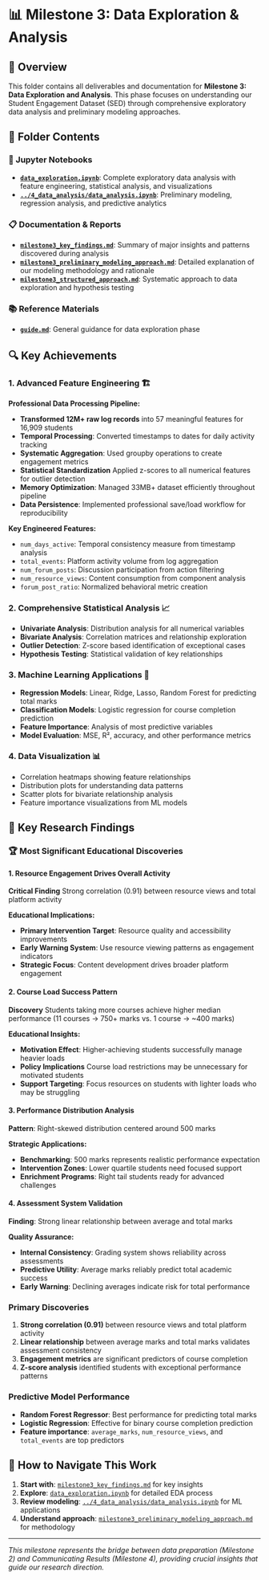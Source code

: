 # 📊 Milestone 3: Data Exploration & Analysis

## 🎯 Overview

This folder contains all deliverables and documentation for **Milestone 3: Data
Exploration and Analysis**. This phase focuses on understanding our Student
Engagement Dataset (SED) through comprehensive exploratory data analysis and
preliminary modeling approaches.

## 📁 Folder Contents

### 📓 Jupyter Notebooks

- **[`data_exploration.ipynb`](data_exploration.ipynb)**: Complete exploratory
  data analysis with feature engineering, statistical analysis, and
  visualizations
- **[`../4_data_analysis/data_analysis.ipynb`](../4_data_analysis/data_analysis.ipynb)**:
  Preliminary modeling, regression analysis, and predictive analytics

### 📋 Documentation & Reports

- **[`milestone3_key_findings.md`](milestone3_key_findings.md)**: Summary of
  major insights and patterns discovered during analysis
- **[`milestone3_preliminary_modeling_approach.md`](milestone3_preliminary_modeling_approach.md)**:
  Detailed explanation of our modeling methodology and rationale
- **[`milestone3_structured_approach.md`](milestone3_structured_approach.md)**:
  Systematic approach to data exploration and hypothesis testing

### 📚 Reference Materials

- **[`guide.md`](guide.md)**: General guidance for data exploration phase

## 🔍 Key Achievements

### 1. **Advanced Feature Engineering** 🏗️

**Professional Data Processing Pipeline:**

- **Transformed 12M+ raw log records** into 57 meaningful features for 16,909 students
- **Temporal Processing**: Converted timestamps to dates for daily activity tracking
- **Systematic Aggregation**: Used groupby operations to create engagement metrics
- **Statistical Standardization**
Applied z-scores to all numerical features for outlier detection
- **Memory Optimization**: Managed 33MB+ dataset efficiently throughout pipeline
- **Data Persistence**: Implemented professional save/load workflow for reproducibility

**Key Engineered Features:**

- `num_days_active`: Temporal consistency measure from timestamp analysis
- `total_events`: Platform activity volume from log aggregation  
- `num_forum_posts`: Discussion participation from action filtering
- `num_resource_views`: Content consumption from component analysis
- `forum_post_ratio`: Normalized behavioral metric creation

### 2. **Comprehensive Statistical Analysis** 📈

- **Univariate Analysis**: Distribution analysis for all numerical variables
- **Bivariate Analysis**: Correlation matrices and relationship exploration
- **Outlier Detection**: Z-score based identification of exceptional cases
- **Hypothesis Testing**: Statistical validation of key relationships

### 3. **Machine Learning Applications** 🤖

- **Regression Models**: Linear, Ridge, Lasso, Random Forest for predicting
  total marks
- **Classification Models**: Logistic regression for course completion
  prediction
- **Feature Importance**: Analysis of most predictive variables
- **Model Evaluation**: MSE, R², accuracy, and other performance metrics

### 4. **Data Visualization** 📊

- Correlation heatmaps showing feature relationships
- Distribution plots for understanding data patterns
- Scatter plots for bivariate relationship analysis
- Feature importance visualizations from ML models

## 🎯 Key Research Findings

### 🏆 **Most Significant Educational Discoveries**

#### **1. Resource Engagement Drives Overall Activity**

**Critical Finding**
Strong correlation (0.91) between resource views and total platform activity

**Educational Implications:**

- **Primary Intervention Target**: Resource quality and accessibility improvements
- **Early Warning System**: Use resource viewing patterns as engagement indicators
- **Strategic Focus**: Content development drives broader platform engagement

#### **2. Course Load Success Pattern**

**Discovery**
Students taking more courses achieve higher median performance
(11 courses → 750+ marks vs. 1 course → ~400 marks)

**Educational Insights:**

- **Motivation Effect**: Higher-achieving students successfully manage heavier loads
- **Policy Implications**
Course load restrictions may be unnecessary for motivated students
- **Support Targeting**: Focus resources on students with lighter
loads who may be struggling

#### **3. Performance Distribution Analysis**

**Pattern**: Right-skewed distribution centered around 500 marks

**Strategic Applications:**

- **Benchmarking**: 500 marks represents realistic performance expectation
- **Intervention Zones**: Lower quartile students need focused support
- **Enrichment Programs**: Right tail students ready for advanced challenges

#### **4. Assessment System Validation**

**Finding**: Strong linear relationship between average and total marks

**Quality Assurance:**

- **Internal Consistency**: Grading system shows reliability across assessments
- **Predictive Utility**: Average marks reliably predict total academic success
- **Early Warning**: Declining averages indicate risk for total performance

### Primary Discoveries

1. **Strong correlation (0.91)** between resource views and total platform
   activity
2. **Linear relationship** between average marks and total marks validates
   assessment consistency
3. **Engagement metrics** are significant predictors of course completion
4. **Z-score analysis** identified students with exceptional performance
   patterns

### Predictive Model Performance

- **Random Forest Regressor**: Best performance for predicting total marks
- **Logistic Regression**: Effective for binary course completion prediction
- **Feature importance**: `average_marks`, `num_resource_views`, and
  `total_events` are top predictors

## 📖 How to Navigate This Work

1. **Start with**: [`milestone3_key_findings.md`](milestone3_key_findings.md)
   for key insights
2. **Explore**: [`data_exploration.ipynb`](data_exploration.ipynb) for detailed
   EDA process
3. **Review modeling**: [`../4_data_analysis/data_analysis.ipynb`](../4_data_analysis/data_analysis.ipynb)
   for ML applications
4. **Understand approach**: [`milestone3_preliminary_modeling_approach.md`](milestone3_preliminary_modeling_approach.md)
   for methodology

---

*This milestone represents the bridge between data preparation (Milestone 2) and
Communicating Results (Milestone 4), providing crucial insights that guide our
research direction.*
